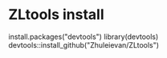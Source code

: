 # ZLtools install
install.packages("devtools")
library(devtools)
devtools::install_github("Zhuleievan/ZLtools")
